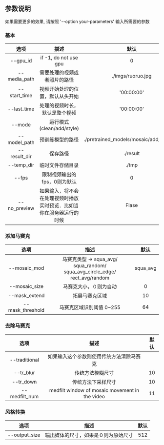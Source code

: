 ## 参数说明
如果需要更多的效果,  请按照 '--option your-parameters' 输入所需要的参数

### 基本

|    选项    |        描述         |                 默认                 |
| :----------: | :------------------------: | :-------------------------------------: |
|  --gpu_id   |   if -1, do not use gpu    |                    0                    |
| --media_path | 需要处理的视频或者照片的路径 |            ./imgs/ruoruo.jpg            |
| --start_time | 视频开始处理的位置，默认从头开始 | '00:00:00' |
| --last_time | 处理的视频时长，默认是整个视频 | '00:00:00' |
|    --mode    |    运行模式(clean/add/style)    |                                   |
| --model_path |   预训练模型的路径    | ./pretrained_models/mosaic/add_face.pth |
| --result_dir | 保存路径 |                 ./result          |
| --temp_dir | 临时文件存储目录 | ./tmp |
|    --fps    |    限制视频输出的fps，0则为默认    |                 0                  |
| --no_preview | 如果输入，将不会在处理视频时播放实时预览．比如当你在服务器运行的时候 | Flase |

### 添加马赛克

|    选项    |        描述       |                 默认                 |
| :----------: | :------------------------: | :-------------------------------------: |
| --mosaic_mod | 马赛克类型 -> squa_avg/ squa_random/ squa_avg_circle_edge/ rect_avg/random |                    squa_avg                    |
| --mosaic_size | 马赛克大小，０则为自动 |            0            |
|    --mask_extend    |    拓展马赛克区域    |         10  |
| --mask_threshold | 马赛克区域识别阈值 0~255 | 64 |

### 去除马赛克

|    选项    |        描述       |                 默认                 |
| :----------: | :------------------------: | :-------------------------------------: |
| --traditional | 如果输入这个参数则使用传统方法清除马赛克 |                                        |
| --tr_blur | 传统方法模糊尺寸 |            10            |
|    --tr_down    |    传统方法下采样尺寸    |         10  |
| --medfilt_num | medfilt window of mosaic movement in the video | 11 |

### 风格转换

|    选项    |        描述       |                 默认                 |
| :----------: | :------------------------: | :-------------------------------------: |
| --output_size | 输出媒体的尺寸，如果是０则为原始尺寸 |512|